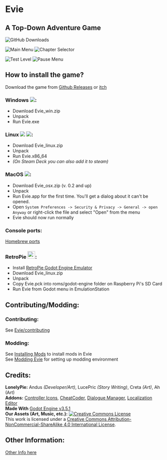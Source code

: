 # Evie
## A Top-Down Adventure Game
![GitHub Downloads](https://img.shields.io/github/downloads-pre/lnlypie/evie/latest/total?color=lightblue&label=downloads%20%28latest%29&logo=github&style=for-the-badge) 

![Main Menu](https://github.com/LnlyPie/Evie/assets/30293380/03ce4678-ef99-4a29-b8a2-951eabf54fc7)
![Chapter Selector](https://github.com/LnlyPie/Evie/assets/30293380/0f3511ec-7656-4076-a15c-f93c0cbfceb6)

![Test Level](https://github.com/LnlyPie/Evie/assets/30293380/f0131494-3c18-4cd9-9e25-31a8ae85d319)
![Pause Menu](https://github.com/LnlyPie/Evie/assets/30293380/672f231f-d1f3-4d74-85c0-473f1e15661c)

## How to install the game?
Download the game from [Github Releases](https://github.com/LnlyPie/Evie/releases) or [itch](https://lonelypie.itch.io/evie)
### Windows ![](https://img.shields.io/badge/-0078D6?style=for-the-badge&logo=windows&logoColor=white):
 - Download Evie_win.zip
 - Unpack
 - Run Evie.exe
### Linux ![](https://img.shields.io/badge/-111927?style=for-the-badge&logo=linux&logoColor=white) ![](https://img.shields.io/badge/-000000?style=for-the-badge&logo=steamdeck&logoColor=white):
 - Download Evie_linux.zip
 - Unpack
 - Run Evie.x86_64
 - _(On Steam Deck you can also add it to steam)_
### MacOS ![](https://img.shields.io/badge/(untested)-000000?style=for-the-badge&logo=apple&logoColor=white):
 - Download Evie_osx.zip (v. 0.2 and up)
 - Unpack
 - Run Evie.app for the first time. You'll get a dialog about it can't be opened.
 - Open `System Preferences -> Security & Privacy -> General -> open Anyway` or right-click the file and select "Open" from the menu
 - Evie should now run normally
### Console ports:
[Homebrew ports](https://github.com/LnlyPie/Evie-Homebrew-Ports)
### RetroPie <img src="https://retropie.org.uk/wp-content/uploads/2016/04/RetroPie_Logo.png" height="24">:
 - Install [RetroPie Godot Engine Emulator](https://github.com/hiulit/RetroPie-Godot-Engine-Emulator)
 - Download Evie_linux.zip
 - Unpack
 - Copy Evie.pck into roms/godot-engine folder on Raspberry Pi's SD Card
 - Run Evie from Godot menu in EmulationStation

## Contributing/Modding:
### Contributing:
See [Evie/contributing](https://docs.lonelypie.net/evie/evie#contributing)
### Modding:
See [Installing Mods](https://docs.lonelypie.net/evie/evie-modding#installing-mods-in-evie) to install mods in Evie</br>
See [Modding Evie](https://docs.lonelypie.net/evie/evie-modding#making-mods-for-evie) for setting up modding environment

## Credits:
**LonelyPie:** Andus _(Developer/Art)_, LucePric _(Story Writing)_, Creta _(Art)_, Ah (Art)</br>
**Addons:** [Controller Icons](https://github.com/rsubtil/controller_icons), [CheatCoder](https://github.com/Hugo4IT/CheatCoder), [Dialogue Manager](https://github.com/nathanhoad/godot_dialogue_manager), [Localization Editor](https://github.com/VP-GAMES/LocalizationEditor)</br>
**Made With** [Godot Engine v3.5.1](https://godotengine.org/)</br>
**Our Assets (Art, Music, etc.):**
<a rel="license" href="http://creativecommons.org/licenses/by-nc-sa/4.0/"><img alt="Creative Commons License" style="border-width:0" src="https://i.creativecommons.org/l/by-nc-sa/4.0/88x31.png" /></a><br />This work is licensed under a <a rel="license" href="http://creativecommons.org/licenses/by-nc-sa/4.0/">Creative Commons Attribution-NonCommercial-ShareAlike 4.0 International License</a>.

## Other Information:
[Other Info here](https://github.com/LnlyPie/Evie/blob/main/OtherInfo.md)
